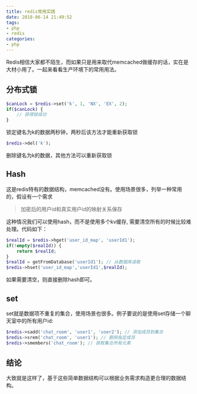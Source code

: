 ```yaml
---
title: redis常用实践
date: 2018-06-14 21:49:52
tags: 
- php
- redis
categories:
- php
---
```


Redis相信大家都不陌生，而如果只是用来取代memcached做缓存的话，实在是大材小用了。一起来看看生产环境下的常用用法。

## 分布式锁

```php
$canLock = $redis->set('k', 1, 'NX', 'EX', 2);
if($canLock) {
    // 获得锁成功
}
```

锁定键名为k的数据两秒钟，两秒后该方法才能重新获取锁

```php
$redis->del('k');
```

删除键名为k的数据，其他方法可以重新获取锁

## Hash

这是redis特有的数据结构，memcached没有。使用场景很多，列举一种常用的，假设有一个需求

> 加密后的用户id和真实用户id的映射关系保存

这种情况我们可以使用hash，而不是使用多个kv缓存, 需要清空所有的时候比较难处理。代码如下：

```php
$realId = $redis->hget('user_id_map', 'userId1');
if(!empty($realId)) {
    return $realId;
}
$realId = getFromDatabase('userId1'); // 从数据库读取
$redis->hset('user_id_map','userId1',$realId);
```

如果需要清空，则直接删除hash即可。

## set

set就是数据项不重复的集合，使用场景也很多。例子要说的是使用set存储一个聊天室中的所有用户id:

```php
$redis->sadd('chat_room', 'user1', 'user2'); // 添加成员到集合
$redis->srem('chat_room', 'user1'); // 删除指定成员
$redis->smembers('chat_room'); // 获取集合所有元素
```

 ## 结论

 大致就是这样了，基于这些简单数据结构可以根据业务需求构造更合理的数据结构。